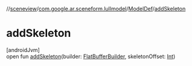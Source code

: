 //[sceneview](../../../index.md)/[com.google.ar.sceneform.lullmodel](../index.md)/[ModelDef](index.md)/[addSkeleton](add-skeleton.md)

# addSkeleton

[androidJvm]\
open fun [addSkeleton](add-skeleton.md)(builder: [FlatBufferBuilder](../../com.google.flatbuffers/-flat-buffer-builder/index.md), skeletonOffset: [Int](https://kotlinlang.org/api/latest/jvm/stdlib/kotlin/-int/index.html))
